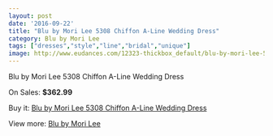 ```yaml
---
layout: post
date: '2016-09-22'
title: "Blu by Mori Lee 5308 Chiffon A-Line Wedding Dress"
category: Blu by Mori Lee
tags: ["dresses","style","line","bridal","unique"]
image: http://www.eudances.com/12323-thickbox_default/blu-by-mori-lee-5308-chiffon-a-line-wedding-dress.jpg
---
```

Blu by Mori Lee 5308 Chiffon A-Line Wedding Dress

On Sales: **$362.99**
<a href="https://www.eudances.com/en/blu-by-mori-lee/3827-blu-by-mori-lee-5308-chiffon-a-line-wedding-dress.html"><amp-img layout="responsive" width="600" height="600" src="//www.eudances.com/12323-thickbox_default/blu-by-mori-lee-5308-chiffon-a-line-wedding-dress.jpg" alt="Blu by Mori Lee 5308 Chiffon A-Line Wedding Dress 0" /></a>
<a href="https://www.eudances.com/en/blu-by-mori-lee/3827-blu-by-mori-lee-5308-chiffon-a-line-wedding-dress.html"><amp-img layout="responsive" width="600" height="600" src="//www.eudances.com/12324-thickbox_default/blu-by-mori-lee-5308-chiffon-a-line-wedding-dress.jpg" alt="Blu by Mori Lee 5308 Chiffon A-Line Wedding Dress 1" /></a>
<a href="https://www.eudances.com/en/blu-by-mori-lee/3827-blu-by-mori-lee-5308-chiffon-a-line-wedding-dress.html"><amp-img layout="responsive" width="600" height="600" src="//www.eudances.com/12325-thickbox_default/blu-by-mori-lee-5308-chiffon-a-line-wedding-dress.jpg" alt="Blu by Mori Lee 5308 Chiffon A-Line Wedding Dress 2" /></a>
<a href="https://www.eudances.com/en/blu-by-mori-lee/3827-blu-by-mori-lee-5308-chiffon-a-line-wedding-dress.html"><amp-img layout="responsive" width="600" height="600" src="//www.eudances.com/12326-thickbox_default/blu-by-mori-lee-5308-chiffon-a-line-wedding-dress.jpg" alt="Blu by Mori Lee 5308 Chiffon A-Line Wedding Dress 3" /></a>
<a href="https://www.eudances.com/en/blu-by-mori-lee/3827-blu-by-mori-lee-5308-chiffon-a-line-wedding-dress.html"><amp-img layout="responsive" width="600" height="600" src="//www.eudances.com/12327-thickbox_default/blu-by-mori-lee-5308-chiffon-a-line-wedding-dress.jpg" alt="Blu by Mori Lee 5308 Chiffon A-Line Wedding Dress 4" /></a>

Buy it: [Blu by Mori Lee 5308 Chiffon A-Line Wedding Dress](https://www.eudances.com/en/blu-by-mori-lee/3827-blu-by-mori-lee-5308-chiffon-a-line-wedding-dress.html "Blu by Mori Lee 5308 Chiffon A-Line Wedding Dress")

View more: [Blu by Mori Lee](https://www.eudances.com/en/39-blu-by-mori-lee "Blu by Mori Lee")